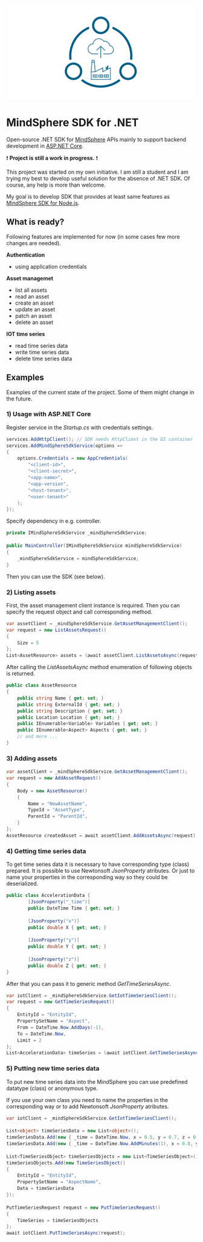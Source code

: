 ![MindSphere image](/other/mdsp.png)
#  MindSphere SDK for .NET

Open-source .NET SDK for [MindSphere](https://siemens.mindsphere.io/) APIs mainly to support backend development in [ASP.NET Core](https://github.com/dotnet/aspnetcore).

❗ **Project is still a work in progress.** ❗

This project was started on my own initiative. I am still a student and I am trying my best to develop useful solution for the absence of .NET SDK. Of course, any help is more than welcome.

My goal is to develop SDK that provides at least same features as [MindSphere SDK for Node.js](https://developer.mindsphere.io/resources/mindsphere-sdk-node/index.html).

## What is ready?
Following features are implemented for now (in some cases few more changes are needed).

**Authentication**
- using application credentials

**Asset managemet**
- list all assets
- read an asset
- create an asset
- update an asset
- patch an asset
- delete an asset

**IOT time series**
- read time series data
- write time series data
- delete time series data

## Examples

Examples of the current state of the project. Some of them might change in the future.

### 1) Usage with ASP.<i></i></i>NET Core

Register service in the *Startup.cs* with credentials settings.

```csharp
services.AddHttpClient(); // SDK needs HttpClient in the DI container
services.AddMindSphereSdkService(options =>
{
    options.Credentials = new AppCredentials(
        "<client-id>",
        "<client-secret>",
        "<app-name>",
        "<app-version",
        "<host-tenant>",
        "<user-tenant>"
    );
});
```

Specify dependency in e.g. controller.

```csharp
private IMindSphereSdkService _mindSphereSdkService;

public MainController(IMindSphereSdkService mindSphereSdkService)
{
    _mindSphereSdkService = mindSphereSdkService;
}
```

Then you can use the SDK (see below).

### 2) Listing assets

First, the asset management client instance is required. Then you can specify the request object and call corresponding method.

```csharp
var assetClient = _mindSphereSdkService.GetAssetManagementClient();
var request = new ListAssetsRequest() 
{
    Size = 5
};
List<AssetResource> assets = (await assetClient.ListAssetsAsync(request)).ToList();
```

After calling the *ListAssetsAsync* method enumeration of following objects is returned.

```csharp
public class AssetResource
{
    public string Name { get; set; }
    public string ExternalId { get; set; }
    public string Description { get; set; }
    public Location Location { get; set; }
    public IEnumerable<Variable> Variables { get; set; }
    public IEnumerable<Aspect> Aspects { get; set; }
    // and more ...
}
```

### 3) Adding assets

```csharp
var assetClient = _mindSphereSdkService.GetAssetManagementClient();
var request = new AddAssetRequest()
{
    Body = new AssetResource()
    {
        Name = "NewAssetName",
        TypeId = "AssetType",
        ParentId = "ParentId",
    }
};
AssetResource createdAsset = await assetClient.AddAssetsAsync(request);
```

### 4) Getting time series data

To get time series data it is necessary to have corresponding type (class) prepared. It is possible to use Newtonsoft *JsonProperty* atributes. Or just to name your properties in the corresponding way so they could be deserialized. 

```csharp
public class AccelerationData {
        [JsonProperty("_time")]
        public DateTime Time { get; set; }

        [JsonProperty("x")]
        public double X { get; set; }

        [JsonProperty("y")]
        public double Y { get; set; }

        [JsonProperty("z")]
        public double Z { get; set; }
}
```

After that you can pass it to generic method *GetTimeSeriesAsync*.

```csharp
var iotClient = _mindSphereSdkService.GetIotTimeSeriesClient();
var request = new GetTimeSeriesRequest()
{
    EntityId = "EntityId",
    PropertySetName = "Aspect",
    From = DateTime.Now.AddDays(-1),
    To = DateTime.Now,
    Limit = 2
};
List<AccelerationData> timeSeries = (await iotClient.GetTimeSeriesAsync<AccelerationData>(request)).ToList();
```


### 5) Putting new time series data

To put new time series data into the MindSphere you can use predefined datatype (class) or anonymous type.

If you use your own class you need to name the properties in the corresponding way or to add Newtonsoft *JsonProperty* atributes.

```csharp
var iotClient = _mindSphereSdkService.GetIotTimeSeriesClient();

List<object> timeSeriesData = new List<object>();
timeSeriesData.Add(new { _time = DateTime.Now, x = 0.5, y = 0.7, z = 0.3 });
timeSeriesData.Add(new { _time = DateTime.Now.AddMinutes(1), x = 0.8, y = 1.2, z = 0.7 });

List<TimeSeriesObject> timeSeriesObjects = new List<TimeSeriesObject>();
timeSeriesObjects.Add(new TimeSeriesObject()
{
    EntityId = "EntityId",
    PropertySetName = "AspectName",
    Data = timeSeriesData
});

PutTimeSeriesRequest request = new PutTimeSeriesRequest()
{
    TimeSeries = timeSeriesObjects
};
await iotClient.PutTimeSeriesAsync(request);
```

